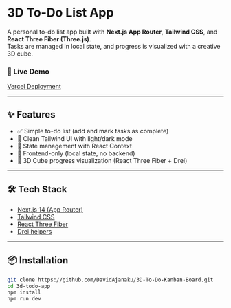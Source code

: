 # 3D To-Do List App

A personal to-do list app built with **Next.js App Router**, **Tailwind CSS**, and **React Three Fiber (Three.js)**.  
Tasks are managed in local state, and progress is visualized with a creative 3D cube.

### 🚀 Live Demo
[Vercel Deployment](https://3-d-to-do-kanban-board.vercel.app/)

---

## ✨ Features
- ✅ Simple to-do list (add and mark tasks as complete)
- 🎨 Clean Tailwind UI with light/dark mode
- 🧩 State management with React Context
- 💾 Frontend-only (local state, no backend)
- 🧊 3D Cube progress visualization (React Three Fiber + Drei)

---

## 🛠 Tech Stack
- [Next.js 14 (App Router)](https://nextjs.org/)
- [Tailwind CSS](https://tailwindcss.com/)
- [React Three Fiber](https://docs.pmnd.rs/react-three-fiber/getting-started/introduction)
- [Drei helpers](https://github.com/pmndrs/drei)

---

## 📦 Installation
```bash
git clone https://github.com/DavidAjanaku/3D-To-Do-Kanban-Board.git
cd 3d-todo-app
npm install
npm run dev
